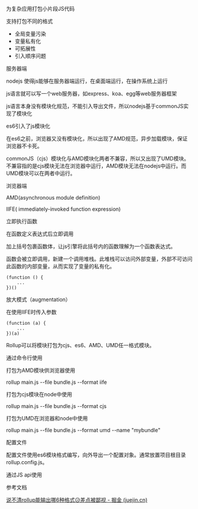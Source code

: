 为复杂应用打包小片段JS代码

支持打包不同的格式

- 全局变量污染
- 变量私有化
- 可拓展性
- 引入顺序问题





服务器端

nodejs 使得js能够在服务器端运行，在桌面端运行，在操作系统上运行

js语言就可以写一个web服务器，如express、koa、egg等web服务器框架

js语言本身没有模块化规范，不能引入导出文件，所以nodejs基于commonJS实现了模块化

es6引入了js模块化

在es6之前，浏览器又没有模块化，所以出现了AMD规范，异步加载模块，保证浏览器不卡死。

commonJS（cjs）模块化与AMD模块化两者不兼容，所以又出现了UMD模块。不兼容指的是cjs模块无法在浏览器中运行，AMD模块无法在nodejs中运行。而UMD模块可以在两者中运行。



浏览器端

AMD(asynchronous module definition)

IIFE( immediately-invoked function  expression)

立即执行函数

在函数定义表达式后立即调用

加上括号包裹函数体，让js引擎将此括号内的函数理解为一个函数表达式。

函数会被立即调用，新建一个调用堆栈。此堆栈可以访问外部变量，外部不可访问此函数的内部变量，从而实现了变量的私有化。

```
(function () {
	...
})() 
```

放大模式（augmentation）

在使用IIFE时传入参数

```
(function (a) {
	...
})(a) 
```



Rollup可以将模块打包为cjs、es6、AMD、UMD任一格式模块。

通过命令行使用

打包为AMD模块供浏览器使用

rollup main.js --file bundle.js --format iife

打包为cjs模块在node中使用

rollup main.js --file bundle.js --format cjs

打包为UMD在浏览器和node中使用

rollup main.js --file bundle.js --format umd --name "mybundle"





配置文件

配置文件使用es6模块格式编写，向外导出一个配置对象。通常放置项目根目录rollup.config.js。







通过JS api使用



参考文档

[说不清rollup能输出哪6种格式😥差点被鄙视 - 掘金 (juejin.cn)](https://juejin.cn/post/7051236803344334862)
